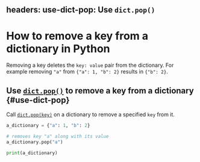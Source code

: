headers:
  use-dict-pop: Use `dict.pop()`
---
# How to remove a key from a dictionary in Python
Removing a key deletes the `key: value` pair from the dictionary. For example removing `"a"` from `{"a": 1, "b": 2}` results in `{"b": 2}`.

## Use [`dict.pop()`](kite-sym:builtins.dict.pop) to remove a key from a dictionary {#use-dict-pop}

Call [`dict.pop(key)`](kite-sym:builtins.dict.pop) on a dictionary to remove a specified `key` from it.

```python
a_dictionary = {"a": 1, "b": 2}

# removes key "a" along with its value
a_dictionary.pop("a")

print(a_dictionary)
```
